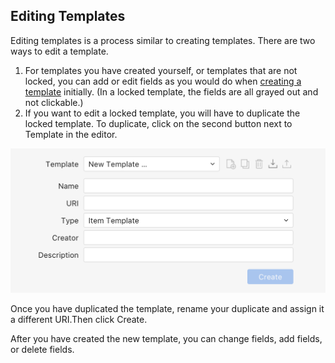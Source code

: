 ## Editing Templates

Editing templates is a process similar to creating templates. There are two ways to edit a template.

1. For templates you have created yourself, or templates that are not locked, you can add or edit fields as you would do when [creating a template](/using_tropy/templates/create-template.md) initially. \(In a locked template, the fields are all grayed out and not clickable.\)
2. If you want to edit a locked template, you will have to duplicate the locked template. To duplicate, click on the second button next to Template in the editor.

![](/assets/template-header@2x.png)

Once you have duplicated the template, rename your duplicate and assign it a different URI.Then click Create.

After you have created the new template, you can change fields, add fields, or delete fields.

